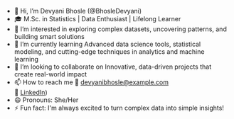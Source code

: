 - 👋 Hi, I’m Devyani Bhosle (@BhosleDevyani)
- 🎓 M.Sc. in Statistics | Data Enthusiast | Lifelong Learner
- 👀 I’m interested in exploring complex datasets, uncovering patterns, and building smart solutions
- 🌱 I’m currently learning Advanced data science tools, statistical modeling, and cutting-edge techniques in analytics and machine learning
- 💞️ I’m looking to collaborate on Innovative, data-driven projects that create real-world impact
- 📫 How to reach me 📧 devyanibhosle@example.com  
🔗 [LinkedIn](https://www.linkedin.com/in/dev20/))
- 😄 Pronouns: She/Her
- ⚡ Fun fact: I'm always excited to turn complex data into simple insights!

<!---
BhosleDevyani/BhosleDevyani is a ✨ special ✨ repository because its `README.md` (this file) appears on your GitHub profile.
You can click the Preview link to take a look at your changes.
--->
